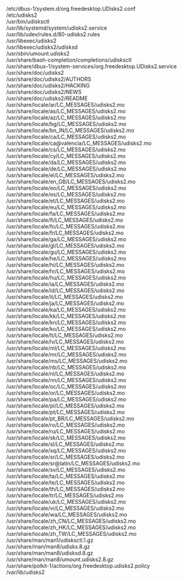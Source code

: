/etc/dbus-1/system.d/org.freedesktop.UDisks2.conf  
/etc/udisks2  
/usr/bin/udisksctl  
/usr/lib/systemd/system/udisks2.service  
/usr/lib/udev/rules.d/80-udisks2.rules  
/usr/libexec/udisks2  
/usr/libexec/udisks2/udisksd  
/usr/sbin/umount.udisks2  
/usr/share/bash-completion/completions/udisksctl  
/usr/share/dbus-1/system-services/org.freedesktop.UDisks2.service  
/usr/share/doc/udisks2  
/usr/share/doc/udisks2/AUTHORS  
/usr/share/doc/udisks2/HACKING  
/usr/share/doc/udisks2/NEWS  
/usr/share/doc/udisks2/README  
/usr/share/locale/ar/LC\_MESSAGES/udisks2.mo  
/usr/share/locale/as/LC\_MESSAGES/udisks2.mo  
/usr/share/locale/az/LC\_MESSAGES/udisks2.mo  
/usr/share/locale/bg/LC\_MESSAGES/udisks2.mo  
/usr/share/locale/bn\_IN/LC\_MESSAGES/udisks2.mo  
/usr/share/locale/ca/LC\_MESSAGES/udisks2.mo  
/usr/share/locale/ca@valencia/LC\_MESSAGES/udisks2.mo  
/usr/share/locale/cs/LC\_MESSAGES/udisks2.mo  
/usr/share/locale/cy/LC\_MESSAGES/udisks2.mo  
/usr/share/locale/da/LC\_MESSAGES/udisks2.mo  
/usr/share/locale/de/LC\_MESSAGES/udisks2.mo  
/usr/share/locale/el/LC\_MESSAGES/udisks2.mo  
/usr/share/locale/en\_GB/LC\_MESSAGES/udisks2.mo  
/usr/share/locale/eo/LC\_MESSAGES/udisks2.mo  
/usr/share/locale/es/LC\_MESSAGES/udisks2.mo  
/usr/share/locale/et/LC\_MESSAGES/udisks2.mo  
/usr/share/locale/eu/LC\_MESSAGES/udisks2.mo  
/usr/share/locale/fa/LC\_MESSAGES/udisks2.mo  
/usr/share/locale/fi/LC\_MESSAGES/udisks2.mo  
/usr/share/locale/fo/LC\_MESSAGES/udisks2.mo  
/usr/share/locale/fr/LC\_MESSAGES/udisks2.mo  
/usr/share/locale/ga/LC\_MESSAGES/udisks2.mo  
/usr/share/locale/gl/LC\_MESSAGES/udisks2.mo  
/usr/share/locale/gu/LC\_MESSAGES/udisks2.mo  
/usr/share/locale/he/LC\_MESSAGES/udisks2.mo  
/usr/share/locale/hi/LC\_MESSAGES/udisks2.mo  
/usr/share/locale/hr/LC\_MESSAGES/udisks2.mo  
/usr/share/locale/hu/LC\_MESSAGES/udisks2.mo  
/usr/share/locale/ia/LC\_MESSAGES/udisks2.mo  
/usr/share/locale/id/LC\_MESSAGES/udisks2.mo  
/usr/share/locale/it/LC\_MESSAGES/udisks2.mo  
/usr/share/locale/ja/LC\_MESSAGES/udisks2.mo  
/usr/share/locale/ka/LC\_MESSAGES/udisks2.mo  
/usr/share/locale/kk/LC\_MESSAGES/udisks2.mo  
/usr/share/locale/kn/LC\_MESSAGES/udisks2.mo  
/usr/share/locale/ko/LC\_MESSAGES/udisks2.mo  
/usr/share/locale/lt/LC\_MESSAGES/udisks2.mo  
/usr/share/locale/lv/LC\_MESSAGES/udisks2.mo  
/usr/share/locale/ml/LC\_MESSAGES/udisks2.mo  
/usr/share/locale/mr/LC\_MESSAGES/udisks2.mo  
/usr/share/locale/ms/LC\_MESSAGES/udisks2.mo  
/usr/share/locale/nb/LC\_MESSAGES/udisks2.mo  
/usr/share/locale/nl/LC\_MESSAGES/udisks2.mo  
/usr/share/locale/nn/LC\_MESSAGES/udisks2.mo  
/usr/share/locale/oc/LC\_MESSAGES/udisks2.mo  
/usr/share/locale/or/LC\_MESSAGES/udisks2.mo  
/usr/share/locale/pa/LC\_MESSAGES/udisks2.mo  
/usr/share/locale/pl/LC\_MESSAGES/udisks2.mo  
/usr/share/locale/pt/LC\_MESSAGES/udisks2.mo  
/usr/share/locale/pt\_BR/LC\_MESSAGES/udisks2.mo  
/usr/share/locale/ro/LC\_MESSAGES/udisks2.mo  
/usr/share/locale/ru/LC\_MESSAGES/udisks2.mo  
/usr/share/locale/sk/LC\_MESSAGES/udisks2.mo  
/usr/share/locale/sl/LC\_MESSAGES/udisks2.mo  
/usr/share/locale/sq/LC\_MESSAGES/udisks2.mo  
/usr/share/locale/sr/LC\_MESSAGES/udisks2.mo  
/usr/share/locale/sr@latin/LC\_MESSAGES/udisks2.mo  
/usr/share/locale/sv/LC\_MESSAGES/udisks2.mo  
/usr/share/locale/ta/LC\_MESSAGES/udisks2.mo  
/usr/share/locale/te/LC\_MESSAGES/udisks2.mo  
/usr/share/locale/th/LC\_MESSAGES/udisks2.mo  
/usr/share/locale/tr/LC\_MESSAGES/udisks2.mo  
/usr/share/locale/uk/LC\_MESSAGES/udisks2.mo  
/usr/share/locale/vi/LC\_MESSAGES/udisks2.mo  
/usr/share/locale/wa/LC\_MESSAGES/udisks2.mo  
/usr/share/locale/zh\_CN/LC\_MESSAGES/udisks2.mo  
/usr/share/locale/zh\_HK/LC\_MESSAGES/udisks2.mo  
/usr/share/locale/zh\_TW/LC\_MESSAGES/udisks2.mo  
/usr/share/man/man1/udisksctl.1.gz  
/usr/share/man/man8/udisks.8.gz  
/usr/share/man/man8/udisksd.8.gz  
/usr/share/man/man8/umount.udisks2.8.gz  
/usr/share/polkit-1/actions/org.freedesktop.udisks2.policy  
/var/lib/udisks2  
